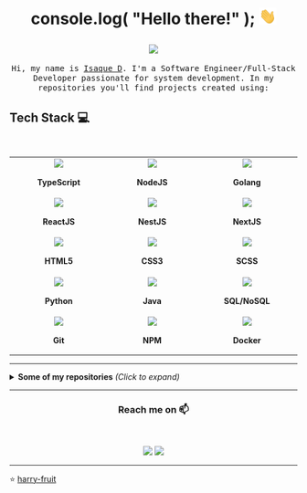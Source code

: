 # <p align="center"> console.log( "Hello there!" ); <img src="https://raw.githubusercontent.com/parth-27/parth-27/master/Hi.gif" width="30px"></p>

<p align="center"><img width=50% src="https://wompampsupport.azureedge.net/fetchimage?siteId=7575&v=2&jpgQuality=100&width=700&url=https%3A%2F%2Fi.kym-cdn.com%2Fentries%2Ficons%2Ffacebook%2F000%2F021%2F807%2Fig9OoyenpxqdCQyABmOQBZDI0duHk2QZZmWg2Hxd4ro.jpg"></p>

<p align="center"><samp>Hi, my name is <a href="https://github.com/harry-fruit" target="_blank">Isaque D</a>. I'm a Software Engineer/Full-Stack Developer passionate for system development. In my repositories you'll find projects created using:</samp></p>

## Tech Stack :computer:

<br>
<table>
<tbody>
 <tr>
<td align="center" width="500px">
<img height="55px" src="https://img.icons8.com/color/48/000000/typescript.png">
<p><b>TypeScript<b></p>
</td>

<td align="center" width="500px">
<img height=75px src="https://img.icons8.com/color/2x/nodejs.png"> 
<p><b>NodeJS<b></p>
</td>

 <td align="center" width="500px">
<img height=75px src="https://img.icons8.com/color/2x/nodejs.png](https://cdn.icon-icons.com/icons2/2107/PNG/512/file_type_go_gopher_icon_130571.png"> 
<p><b>Golang<b></p>
</td>
</tr>

<tr>
<td align="center">
<img height=55px src="https://upload.wikimedia.org/wikipedia/commons/a/a7/React-icon.svg">
<p><b>ReactJS<b></p>
</td>
 
<td align="center">
<img height="50px" src="https://docs.nestjs.com/assets/logo-small.svg">
<p><b>NestJS<b></p>
</td>
 
<td align="center">
<img height="50px" src="https://upload.wikimedia.org/wikipedia/commons/8/8e/Nextjs-logo.svg">
<p><b>NextJS<b></p>
</td>

</tr>

<tr>
<td align="center">
<img height="55px" src="https://img.icons8.com/color/2x/html-5.png">
<p><b>HTML5<b></p>
</td>

<td align="center" >
<img height=55px src="https://img.icons8.com/color/64/000000/css3.png">
<p><b>CSS3</b></p>
</td>

<td align="center">
<img height=65px src="https://img.icons8.com/color/96/000000/sass.png">
<p><b>SCSS</b></p>
</td>
</tr>
 
<tr>
<td align="center">
<img height=55px src="https://img.icons8.com/color/2x/python.png">
<p><b>Python</b></p>
</td>
 
<td align="center" width="500px">
<img height=65px src="https://img.icons8.com/color/48/000000/java-coffee-cup-logo--v2.png">
<p><b>Java</b></p>
</td>
 
<td align="center">
<img height=45px src="https://img.icons8.com/ios/50/000000/database.png">
 <p><b>SQL/NoSQL</b></p>
</td>
</tr>
  
<tr>
<td align="center"> 
<img height=55px src="https://img.icons8.com/color/48/000000/git.png"> 
<p><b>Git<b></p>
</td>
 
<td align="center">
<img height=65px src="https://img.icons8.com/color/96/000000/npm.png"> 
<p><b>NPM</b></p>
</td>
 
<td align="center">
<img height=65px src="https://img.icons8.com/color/48/000000/docker.png"> 
<p><b>Docker</b></p>
</td>
</tr>
    

</tbody>
</table>

____

<details>
  
<summary>
  <b>Some of my repositories</b> <i>(Click to expand)</i>
</summary>

### Web Applications
 <h3><b>Front-end Apps</b></h3>
<ul>
  <li>
   <h4><b>SPA - Gym</b></h4>
   <h5><b>Description</b></h5>
   <p><i>- Build with React.js</i></p>
   <p><i>- GitHub Repository: <a href="https://github.com/harry-fruit/Gym">Click here</a></i></p>
   <p><i>- Website: <a href="https://gym-project.netlify.app/">Click here</a></i></p>
  </li>
  <li>
    <h4><b>Brás Cubas's Kitchen</b></h4>
    <h5><b>Description</b></h5>
    <p><i>- Build without any framework - HTML5, CSS3, JS</i></p>
    <p><i>- GitHub Repository: <a href="https://github.com/harry-fruit/Cozinha-Bras-Cubas">Click here</a></i></p>
    <p><i>- Website: <a href="https://bras-kitchen.netlify.app/">Click here</a></i></p>
  </li>
</ul>
 <h3><b>Back-end Apps</b></h3>
 <ul>
    <li>
        <h4><b>Basic REST API</b></h4>
        <h5><b>Description</b></h5>
        <p><i>- Build with Nest.js, Typescript, MariaDB and Docker.</i></p>
        <p><i>- This project initially has been created to supply an Angular 9 application.</i></p>
        <p><i>- GitHub Repository: <a href="https://github.com/harry-fruit/backend-nestjs-project">Click here</a></i></p>
    </li>
    <li>
        <h4><b>REST API</b></h4>
        <h5><b>Description</b></h5>
        <p><i>- Build with Express.js, Typescript, Postgres and Docker.</i></p>
        <p><i>- This project initially has been created to explore the power of TypeScript and Express.js.</i></p>
        <p><i>- GitHub Repository: <a href="https://github.com/harry-fruit/express-api">Click here</a></i></p>
  </li>
</ul>
  
  ### Desktop Applications
  <ul>
    <li><a href="https://github.com/harry-fruit/Conversor-de-bases">Base Converter</a></li>
  </ul>

</details>

____

<h3 align="center">Reach me on 📫</h3>
<br>
<p align="center">
<a href="https://www.linkedin.com/in/isaque-d-moreira-578697191/"><img src="https://img.shields.io/badge/linkedin-%230077B5.svg?&style=for-the-badge&logo=linkedin&logoColor=white"/></a>
<a href="https://www.instagram.com/isaq.js/"><img src="https://img.shields.io/badge/instagram-%23E4405F.svg?&style=for-the-badge&logo=instagram&logoColor=white"/></a>
</p>


____



<p align="center">

⭐️ [harry-fruit](https://github.com/harry-fruit)
 
</p>

